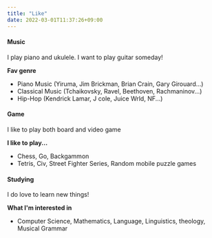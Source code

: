 ```yaml
---
title: "Like"
date: 2022-03-01T11:37:26+09:00
---
```


#### Music
I play piano and ukulele. I want to play guitar someday!      

**Fav genre** 
* Piano Music (Yiruma, Jim Brickman, Brian Crain, Gary Girouard...)
* Classical Music (Tchaikovsky, Ravel, Beethoven, Rachmaninov...)
* Hip-Hop (Kendrick Lamar, J cole, Juice Wrld, NF...)

#### Game
I like to play both board and video game   

**I like to play...**
* Chess, Go, Backgammon
* Tetris, Civ, Street Fighter Series, Random mobile puzzle games

#### Studying
I do love to learn new things!

**What I'm interested in**  
* Computer Science, Mathematics, Language, Linguistics, theology, Musical Grammar